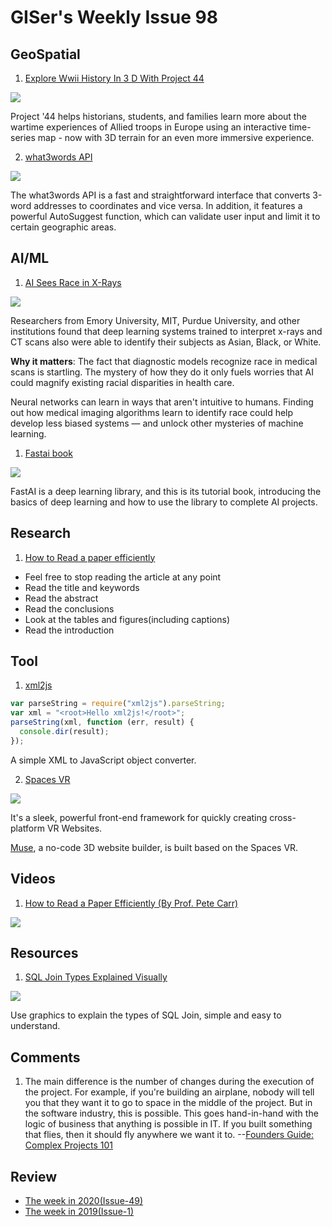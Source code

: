 # GISer's Weekly Issue 98

## GeoSpatial

1. [Explore Wwii History In 3 D With Project 44](https://webflow-blog.mbxsandbox.com/blog/explore-wwii-history-in-3d-with-project-44)

![](https://assets-global.website-files.com/5f2a93fe880654a977c51043/6111931ad292348332d7046a_Project-44-historical-overlay.gif)

Project '44 helps historians, students, and families learn more about the wartime experiences of Allied troops in Europe using an interactive time-series map - now with 3D terrain for an even more immersive experience.

2. [what3words API](https://developer.what3words.com/public-api)

![](https://assets-global.website-files.com/5f2a93fe880654a977c51043/6109d9dc0631e61774e459a9_w3w-smaller.gif)

The what3words API is a fast and straightforward interface that converts 3-word addresses to coordinates and vice versa. In addition, it features a powerful AutoSuggest function, which can validate user input and limit it to certain geographic areas.

## AI/ML

1. [AI Sees Race in X-Rays](https://read.deeplearning.ai/the-batch/issue-104/)

![](https://dl-staging-website.ghost.io/content/images/2021/08/race.gif)

Researchers from Emory University, MIT, Purdue University, and other institutions found that deep learning systems trained to interpret x-rays and CT scans also were able to identify their subjects as Asian, Black, or White.

**Why it matters**: The fact that diagnostic models recognize race in medical scans is startling. The mystery of how they do it only fuels worries that AI could magnify existing racial disparities in health care.

Neural networks can learn in ways that aren't intuitive to humans. Finding out how medical imaging algorithms learn to identify race could help develop less biased systems — and unlock other mysteries of machine learning.

1. [Fastai book](https://github.com/fastai/fastbook)

![](https://cdn.beekka.com/blogimg/asset/202107/bg2021072807.jpg)

FastAI is a deep learning library, and this is its tutorial book, introducing the basics of deep learning and how to use the library to complete AI projects.

## Research

1. [How to Read a paper efficiently](https://www.jianshu.com/p/4aff99acfce8)

- Feel free to stop reading the article at any point
- Read the title and keywords
- Read the abstract
- Read the conclusions
- Look at the tables and figures(including captions)
- Read the introduction

## Tool

1. [xml2js](https://www.npmjs.com/package/xml2js)

```js
var parseString = require("xml2js").parseString;
var xml = "<root>Hello xml2js!</root>";
parseString(xml, function (err, result) {
  console.dir(result);
});
```

A simple XML to JavaScript object converter.

2. [Spaces VR](https://github.com/spacesvr/spacesvr)

![](https://cdn.beekka.com/blogimg/asset/202108/bg2021080404.jpg)

It's a sleek, powerful front-end framework for quickly creating cross-platform VR Websites.

[Muse](https://www.muse.place/), a no-code 3D website builder, is built based on the Spaces VR.

## Videos

1. [How to Read a Paper Efficiently (By Prof. Pete Carr)](https://www.youtube.com/watch?v=IeaD0ZaUJ3Y)

![](https://preview.redd.it/07r4cu96gkr61.png?width=1596&format=png&auto=webp&s=2826a25f4e4cc8d4dcec63b9b4870bf7a35b9d9b)

## Resources

1. [SQL Join Types Explained Visually](https://dataschool.com/how-to-teach-people-sql/sql-join-types-explained-visually/)

![](https://dataschool.com/assets/images/how-to-teach-people-sql/sqlJoins/sqlJoins_7.png)

Use graphics to explain the types of SQL Join, simple and easy to understand.

## Comments

1.  The main difference is the number of changes during the execution of the project. For example, if you're building an airplane, nobody will tell you that they want it to go to space in the middle of the project. But in the software industry, this is possible. This goes hand-in-hand with the logic of business that anything is possible in IT. If you built something that flies, then it should fly anywhere we want it to.
    --[Founders Guide: Complex Projects 101](https://vadimkravcenko.com/en/dealing-with-complex-projects/)

## Review

- [The week in 2020(Issue-49)](https://github.com/lkcozy/weekly/blob/master/docs/2020/issue-49.md)
- [The week in 2019(Issue-1)](https://github.com/lkcozy/weekly/blob/master/docs/2019/issue-1.md)

